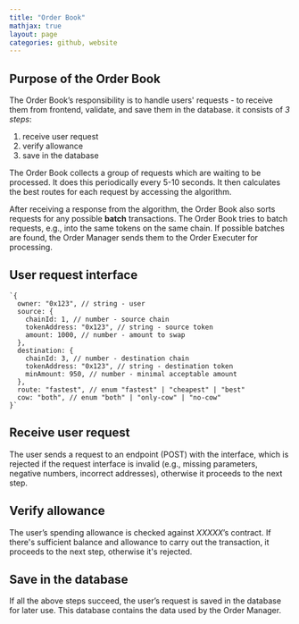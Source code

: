 ```yaml
---
title: "Order Book"
mathjax: true
layout: page
categories: github, website
---
```


## Purpose of the Order Book

The Order Book’s responsibility is to handle users' requests - to receive them from frontend, validate, and save them in the database. it consists of _3 steps_:

1.	receive user request
2.	verify allowance
3.	save in the database

The Order Book collects a group of requests which are waiting to be processed. It does this periodically every 5-10 seconds. It then calculates the best routes for each request by accessing the algorithm. 

After receiving a response from the algorithm, the Order Book also sorts requests for any possible **batch** transactions. The Order Book tries to batch requests, e.g., into the same tokens on the same chain. If possible batches are found, the Order Manager sends them to the Order Executer for processing.


## User request interface
```
`{
  owner: "0x123", // string - user
  source: {
    chainId: 1, // number - source chain
    tokenAddress: "0x123", // string - source token
    amount: 1000, // number - amount to swap
  },
  destination: {
    chainId: 3, // number - destination chain
    tokenAddress: "0x123", // string - destination token
    minAmount: 950, // number - minimal acceptable amount
  },
  route: "fastest", // enum "fastest" | "cheapest" | "best"
  cow: "both", // enum "both" | "only-cow" | "no-cow"
}`
```

## Receive user request

The user sends a request to an endpoint (POST) with the interface, which is rejected if the request interface is invalid (e.g., missing parameters, negative numbers, incorrect addresses), otherwise it proceeds to the next step.

## Verify allowance

The user’s spending allowance is checked against _XXXXX_’s contract. If there's sufficient balance and allowance to carry out the transaction, it proceeds to the next step, otherwise it's rejected.

## Save in the database

If all the above steps succeed, the user’s request is saved in the database for later use. This database contains the data used by the Order Manager.
